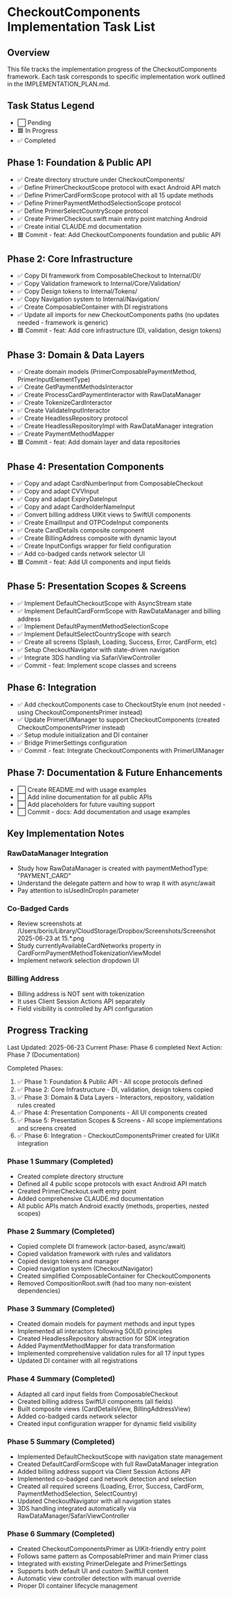 # CheckoutComponents Implementation Task List

## Overview
This file tracks the implementation progress of the CheckoutComponents framework. Each task corresponds to specific implementation work outlined in the IMPLEMENTATION_PLAN.md.

## Task Status Legend
- ⬜ Pending
- 🟦 In Progress  
- ✅ Completed

## Phase 1: Foundation & Public API
- ✅ Create directory structure under CheckoutComponents/
- ✅ Define PrimerCheckoutScope protocol with exact Android API match
- ✅ Define PrimerCardFormScope protocol with all 15 update methods
- ✅ Define PrimerPaymentMethodSelectionScope protocol
- ✅ Define PrimerSelectCountryScope protocol
- ✅ Create PrimerCheckout.swift main entry point matching Android
- ✅ Create initial CLAUDE.md documentation
- 🟦 Commit - feat: Add CheckoutComponents foundation and public API

## Phase 2: Core Infrastructure
- ✅ Copy DI framework from ComposableCheckout to Internal/DI/
- ✅ Copy Validation framework to Internal/Core/Validation/
- ✅ Copy Design tokens to Internal/Tokens/
- ✅ Copy Navigation system to Internal/Navigation/
- ✅ Create ComposableContainer with DI registrations
- ✅ Update all imports for new CheckoutComponents paths (no updates needed - framework is generic)
- 🟦 Commit - feat: Add core infrastructure (DI, validation, design tokens)

## Phase 3: Domain & Data Layers
- ✅ Create domain models (PrimerComposablePaymentMethod, PrimerInputElementType)
- ✅ Create GetPaymentMethodsInteractor
- ✅ Create ProcessCardPaymentInteractor with RawDataManager
- ✅ Create TokenizeCardInteractor
- ✅ Create ValidateInputInteractor
- ✅ Create HeadlessRepository protocol
- ✅ Create HeadlessRepositoryImpl with RawDataManager integration
- ✅ Create PaymentMethodMapper
- 🟦 Commit - feat: Add domain layer and data repositories

## Phase 4: Presentation Components
- ✅ Copy and adapt CardNumberInput from ComposableCheckout
- ✅ Copy and adapt CVVInput
- ✅ Copy and adapt ExpiryDateInput
- ✅ Copy and adapt CardholderNameInput
- ✅ Convert billing address UIKit views to SwiftUI components
- ✅ Create EmailInput and OTPCodeInput components
- ✅ Create CardDetails composite component
- ✅ Create BillingAddress composite with dynamic layout
- ✅ Create InputConfigs wrapper for field configuration
- ✅ Add co-badged cards network selector UI
- 🟦 Commit - feat: Add UI components and input fields

## Phase 5: Presentation Scopes & Screens
- ✅ Implement DefaultCheckoutScope with AsyncStream state
- ✅ Implement DefaultCardFormScope with RawDataManager and billing address
- ✅ Implement DefaultPaymentMethodSelectionScope
- ✅ Implement DefaultSelectCountryScope with search
- ✅ Create all screens (Splash, Loading, Success, Error, CardForm, etc)
- ✅ Setup CheckoutNavigator with state-driven navigation
- ✅ Integrate 3DS handling via SafariViewController
- ✅ Commit - feat: Implement scope classes and screens

## Phase 6: Integration
- ✅ Add checkoutComponents case to CheckoutStyle enum (not needed - using CheckoutComponentsPrimer instead)
- ✅ Update PrimerUIManager to support CheckoutComponents (created CheckoutComponentsPrimer instead)
- ✅ Setup module initialization and DI container
- ✅ Bridge PrimerSettings configuration
- ✅ Commit - feat: Integrate CheckoutComponents with PrimerUIManager

## Phase 7: Documentation & Future Enhancements
- ⬜ Create README.md with usage examples
- ⬜ Add inline documentation for all public APIs
- ⬜ Add placeholders for future vaulting support
- ⬜ Commit - docs: Add documentation and usage examples

## Key Implementation Notes

### RawDataManager Integration
- Study how RawDataManager is created with paymentMethodType: "PAYMENT_CARD"
- Understand the delegate pattern and how to wrap it with async/await
- Pay attention to isUsedInDropIn parameter

### Co-Badged Cards
- Review screenshots at /Users/boris/Library/CloudStorage/Dropbox/Screenshots/Screenshot 2025-06-23 at 15.*.png
- Study currentlyAvailableCardNetworks property in CardFormPaymentMethodTokenizationViewModel
- Implement network selection dropdown UI

### Billing Address
- Billing address is NOT sent with tokenization
- It uses Client Session Actions API separately
- Field visibility is controlled by API configuration

## Progress Tracking
Last Updated: 2025-06-23
Current Phase: Phase 6 completed
Next Action: Phase 7 (Documentation)

Completed Phases:
1. ✅ Phase 1: Foundation & Public API - All scope protocols defined
2. ✅ Phase 2: Core Infrastructure - DI, validation, design tokens copied
3. ✅ Phase 3: Domain & Data Layers - Interactors, repository, validation rules created
4. ✅ Phase 4: Presentation Components - All UI components created
5. ✅ Phase 5: Presentation Scopes & Screens - All scope implementations and screens created
6. ✅ Phase 6: Integration - CheckoutComponentsPrimer created for UIKit integration

### Phase 1 Summary (Completed)
- Created complete directory structure
- Defined all 4 public scope protocols with exact Android API match
- Created PrimerCheckout.swift entry point
- Added comprehensive CLAUDE.md documentation
- All public APIs match Android exactly (methods, properties, nested scopes)

### Phase 2 Summary (Completed)
- Copied complete DI framework (actor-based, async/await)
- Copied validation framework with rules and validators
- Copied design tokens and manager
- Copied navigation system (CheckoutNavigator)
- Created simplified ComposableContainer for CheckoutComponents
- Removed CompositionRoot.swift (had too many non-existent dependencies)

### Phase 3 Summary (Completed)
- Created domain models for payment methods and input types
- Implemented all interactors following SOLID principles
- Created HeadlessRepository abstraction for SDK integration
- Added PaymentMethodMapper for data transformation
- Implemented comprehensive validation rules for all 17 input types
- Updated DI container with all registrations

### Phase 4 Summary (Completed)
- Adapted all card input fields from ComposableCheckout
- Created billing address SwiftUI components (all fields)
- Built composite views (CardDetailsView, BillingAddressView)
- Added co-badged cards network selector
- Created input configuration wrapper for dynamic field visibility

### Phase 5 Summary (Completed)
- Implemented DefaultCheckoutScope with navigation state management
- Created DefaultCardFormScope with full RawDataManager integration
- Added billing address support via Client Session Actions API
- Implemented co-badged card network detection and selection
- Created all required screens (Loading, Error, Success, CardForm, PaymentMethodSelection, SelectCountry)
- Updated CheckoutNavigator with all navigation states
- 3DS handling integrated automatically via RawDataManager/SafariViewController

### Phase 6 Summary (Completed)
- Created CheckoutComponentsPrimer as UIKit-friendly entry point
- Follows same pattern as ComposablePrimer and main Primer class
- Integrated with existing PrimerDelegate and PrimerSettings
- Supports both default UI and custom SwiftUI content
- Automatic view controller detection with manual override
- Proper DI container lifecycle management